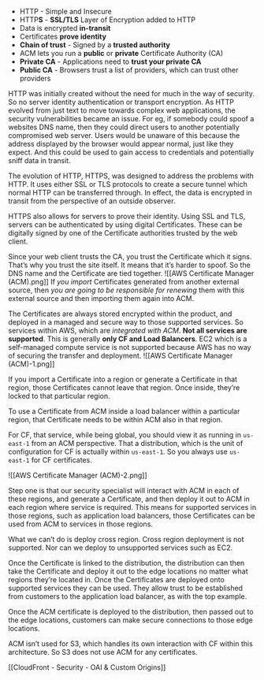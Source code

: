 - HTTP - Simple and Insecure
- HTTP**S** - **SSL/TLS** Layer of Encryption added to HTTP
- Data is encrypted **in-transit**
- Certificates **prove identity**
- **Chain of trust** - Signed by a **trusted authority**
- ACM lets you run a **public** or **private** Certificate Authority (CA)
- **Private CA** - Applications need to **trust your private CA**
- **Public CA** - Browsers trust a list of providers, which can trust other providers

HTTP was initially created without the need for much in the way of security. So no server identity authentication or transport encryption. As HTTP evolved from just text to move towards complex web applications, the security vulnerabilities became an issue. For eg, if somebody could spoof a websites DNS name, then they could direct users to another potentially compromised web server. Users would be unaware of this because the address displayed by the browser would appear normal, just like they expect. And this could be used to gain access to credentials and potentially sniff data in transit.

The evolution of HTTP, HTTPS, was designed to address the problems with HTTP. It uses either SSL or TLS protocols to create a secure tunnel which normal HTTP can be transferred through. In effect, the data is encrypted in transit from the perspective of an outside observer.

HTTPS also allows for servers to prove their identity. Using SSL and TLS, servers can be authenticated by using digital Certificates. These can be digitally signed by one of the Certificate authorities trusted by the web client.

Since your web client trusts the CA, you trust the Certificate which it signs. That’s why you trust the site itself. It means that it’s harder to spoof. So the DNS name and the Certificate are tied together.
![[AWS Certificate Manager (ACM).png]]
If *you import* Certificates generated from another external source, then *you are going to be responsible for renewing* them with this external source and then importing them again into ACM.

The Certificates are always stored encrypted within the product, and deployed in a managed and secure way to those supported services. So services within AWS, which are *integrated with* *ACM*. **Not all services are supported**. This is generally **only CF and Load Balancers**. EC2 which is a self-managed compute service is not supported because AWS has no way of securing the transfer and deployment.
![[AWS Certificate Manager (ACM)-1.png]]

If you import a Certificate into a region or generate a Certificate in that region, those Certificates cannot leave that region. Once inside, they’re locked to that particular region.

To use a Certificate from ACM inside a load balancer within a particular region, that Certificate needs to be within ACM also in that region.

For CF, that service, while being global, you should view it as running in `us-east-1` from an ACM perspective. That a distribution, which is the unit of configuration for CF is actually within `us-east-1`. So you always use `us-east-1` for CF certificates.

![[AWS Certificate Manager (ACM)-2.png]]

Step one is that our security specialist will interact with ACM in each of these regions, and generate a Certificate, and then deploy it out to ACM in each region where service is required. This means for supported services in those regions, such as application load balancers, those Certificates can be used from ACM to services in those regions.

What we can’t do is deploy cross region. Cross region deployment is not supported. Nor can we deploy to unsupported services such as EC2.

Once the Certificate is linked to the distribution, the distribution can then take the Certificate and deploy it out to the edge locations no matter what regions they’re located in. Once the Certificates are deployed onto supported services they can be used. They allow trust to be established from customers to the application load balancer, as with the top example.

Once the ACM certificate is deployed to the distribution, then passed out to the edge locations, customers can make secure connections to those edge locations.

ACM isn’t used for S3, which handles its own interaction with CF within this architecture. So S3 does not use ACM for any certificates.

[[CloudFront - Security - OAI & Custom Origins]]